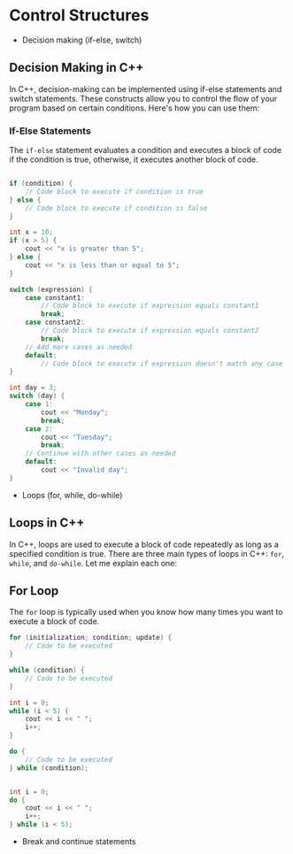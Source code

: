 # Control Structures

- Decision making (if-else, switch)

## Decision Making in C++

In C++, decision-making can be implemented using if-else statements and switch statements. These constructs allow you to control the flow of your program based on certain conditions. Here's how you can use them:

### If-Else Statements

The `if-else` statement evaluates a condition and executes a block of code if the condition is true, otherwise, it executes another block of code.

```cpp

if (condition) {
    // Code block to execute if condition is true
} else {
    // Code block to execute if condition is false
}

int x = 10;
if (x > 5) {
    cout << "x is greater than 5";
} else {
    cout << "x is less than or equal to 5";
}

switch (expression) {
    case constant1:
        // Code block to execute if expression equals constant1
        break;
    case constant2:
        // Code block to execute if expression equals constant2
        break;
    // Add more cases as needed
    default:
        // Code block to execute if expression doesn't match any case
}

int day = 3;
switch (day) {
    case 1:
        cout << "Monday";
        break;
    case 2:
        cout << "Tuesday";
        break;
    // Continue with other cases as needed
    default:
        cout << "Invalid day";
}

```

- Loops (for, while, do-while)

## Loops in C++

In C++, loops are used to execute a block of code repeatedly as long as a specified condition is true. There are three main types of loops in C++: `for`, `while`, and `do-while`. Let me explain each one:

## For Loop

The `for` loop is typically used when you know how many times you want to execute a block of code.

```cpp
for (initialization; condition; update) {
    // Code to be executed
}

while (condition) {
    // Code to be executed
}

int i = 0;
while (i < 5) {
    cout << i << " ";
    i++;
}

do {
    // Code to be executed
} while (condition);


int i = 0;
do {
    cout << i << " ";
    i++;
} while (i < 5);

```


- Break and continue statements
